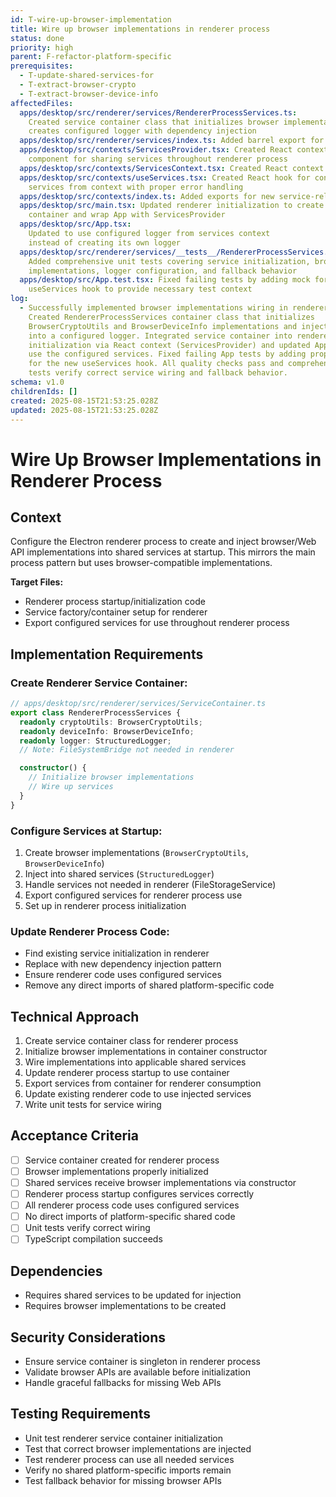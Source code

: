 ```yaml
---
id: T-wire-up-browser-implementation
title: Wire up browser implementations in renderer process
status: done
priority: high
parent: F-refactor-platform-specific
prerequisites:
  - T-update-shared-services-for
  - T-extract-browser-crypto
  - T-extract-browser-device-info
affectedFiles:
  apps/desktop/src/renderer/services/RendererProcessServices.ts:
    Created service container class that initializes browser implementations and
    creates configured logger with dependency injection
  apps/desktop/src/renderer/services/index.ts: Added barrel export for RendererProcessServices
  apps/desktop/src/contexts/ServicesProvider.tsx: Created React context provider
    component for sharing services throughout renderer process
  apps/desktop/src/contexts/ServicesContext.tsx: Created React context for accessing renderer process services
  apps/desktop/src/contexts/useServices.tsx: Created React hook for consuming
    services from context with proper error handling
  apps/desktop/src/contexts/index.ts: Added exports for new service-related context components
  apps/desktop/src/main.tsx: Updated renderer initialization to create service
    container and wrap App with ServicesProvider
  apps/desktop/src/App.tsx:
    Updated to use configured logger from services context
    instead of creating its own logger
  apps/desktop/src/renderer/services/__tests__/RendererProcessServices.test.ts:
    Added comprehensive unit tests covering service initialization, browser
    implementations, logger configuration, and fallback behavior
  apps/desktop/src/App.test.tsx: Fixed failing tests by adding mock for
    useServices hook to provide necessary test context
log:
  - Successfully implemented browser implementations wiring in renderer process.
    Created RendererProcessServices container class that initializes
    BrowserCryptoUtils and BrowserDeviceInfo implementations and injects them
    into a configured logger. Integrated service container into renderer
    initialization via React context (ServicesProvider) and updated App.tsx to
    use the configured services. Fixed failing App tests by adding proper mocks
    for the new useServices hook. All quality checks pass and comprehensive unit
    tests verify correct service wiring and fallback behavior.
schema: v1.0
childrenIds: []
created: 2025-08-15T21:53:25.028Z
updated: 2025-08-15T21:53:25.028Z
---
```


# Wire Up Browser Implementations in Renderer Process

## Context

Configure the Electron renderer process to create and inject browser/Web API implementations into shared services at startup. This mirrors the main process pattern but uses browser-compatible implementations.

**Target Files:**

- Renderer process startup/initialization code
- Service factory/container setup for renderer
- Export configured services for use throughout renderer process

## Implementation Requirements

### Create Renderer Service Container:

```typescript
// apps/desktop/src/renderer/services/ServiceContainer.ts
export class RendererProcessServices {
  readonly cryptoUtils: BrowserCryptoUtils;
  readonly deviceInfo: BrowserDeviceInfo;
  readonly logger: StructuredLogger;
  // Note: FileSystemBridge not needed in renderer

  constructor() {
    // Initialize browser implementations
    // Wire up services
  }
}
```

### Configure Services at Startup:

1. Create browser implementations (`BrowserCryptoUtils`, `BrowserDeviceInfo`)
2. Inject into shared services (`StructuredLogger`)
3. Handle services not needed in renderer (FileStorageService)
4. Export configured services for renderer process use
5. Set up in renderer process initialization

### Update Renderer Process Code:

- Find existing service initialization in renderer
- Replace with new dependency injection pattern
- Ensure renderer code uses configured services
- Remove any direct imports of shared platform-specific code

## Technical Approach

1. Create service container class for renderer process
2. Initialize browser implementations in container constructor
3. Wire implementations into applicable shared services
4. Update renderer process startup to use container
5. Export services from container for renderer consumption
6. Update existing renderer code to use injected services
7. Write unit tests for service wiring

## Acceptance Criteria

- [ ] Service container created for renderer process
- [ ] Browser implementations properly initialized
- [ ] Shared services receive browser implementations via constructor
- [ ] Renderer process startup configures services correctly
- [ ] All renderer process code uses configured services
- [ ] No direct imports of platform-specific shared code
- [ ] Unit tests verify correct wiring
- [ ] TypeScript compilation succeeds

## Dependencies

- Requires shared services to be updated for injection
- Requires browser implementations to be created

## Security Considerations

- Ensure service container is singleton in renderer process
- Validate browser APIs are available before initialization
- Handle graceful fallbacks for missing Web APIs

## Testing Requirements

- Unit test renderer service container initialization
- Test that correct browser implementations are injected
- Test renderer process can use all needed services
- Verify no shared platform-specific imports remain
- Test fallback behavior for missing browser APIs
